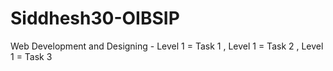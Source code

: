 # Siddhesh30-OIBSIP
Web Development and Designing - Level 1 = Task 1 , Level 1 = Task 2 , Level 1 = Task 3
